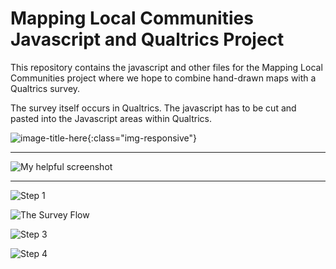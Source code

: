 # Mapping Local Communities Javascript and Qualtrics Project

This repository contains the javascript and other files for the Mapping Local Communities project where we hope to combine hand-drawn maps with  a Qualtrics survey. 

The survey itself occurs in Qualtrics. The javascript has to be cut and pasted into the Javascript areas within Qualtrics.
<!--- ![My helpful screenshot]({{ "/assets/screenshot.jpg" | absolute_url }}) -->

![image-title-here](/assets/img/mlccqualtricsinstructions.png){:class="img-responsive"}

-----------------

![My helpful screenshot](assets/img/mlccqualtricsinstructions.png)

-----------------

![Step 1](https://github.com/cwong-lab/QualtricsMapping/blob/master/assets/img/mlccqualtricsinstructions.png)


![The Survey Flow](https://github.com/cwong-lab/QualtricsMapping/blob/master/assets/img/surveyflow.png)


![Step 3](https://github.com/cwong-lab/QualtricsMapping/blob/master/assets/img/geocodeanddraw.png)


![Step 4](https://github.com/cwong-lab/QualtricsMapping/blob/master/assets/img/showmapinquestion.png)

